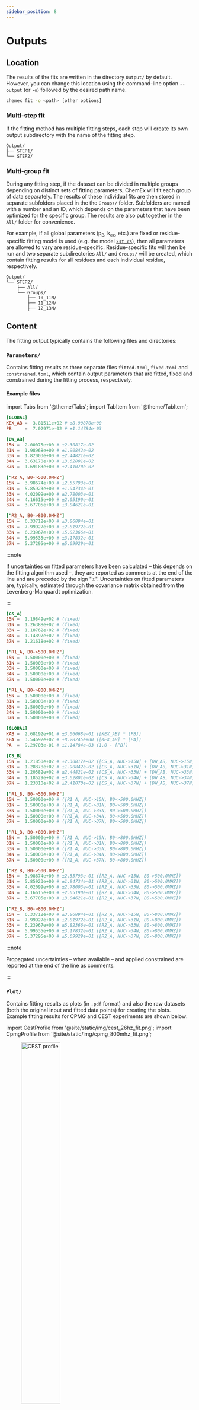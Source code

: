 ```yaml
---
sidebar_position: 8
---
```


# Outputs

## Location

The results of the fits are written in the directory `Output/` by default.
However, you can change this location using the command-line option `--output`
(or `-o`) followed by the desired path name.

```bash
chemex fit -o <path> [other options]
```

### Multi-step fit

If the fitting method has multiple fitting steps, each step will create its own
output subdirectory with the name of the fitting step.

```shell
Output/
├── STEP1/
└── STEP2/
```

### Multi-group fit

During any fitting step, if the dataset can be divided in multiple groups
depending on distinct sets of fitting parameters, ChemEx will fit each group of
data separately. The results of these individual fits are then stored in
separate subfolders placed in the the `Groups/` folder. Subfolders are named
with a number and an ID, which depends on the parameters that have been
optimized for the specific group. The results are also put together in the
`All/` folder for convenience.

For example, if all global parameters (p<sub>B</sub>, k<sub>ex</sub>, etc.) are
fixed or residue-specific fitting model is used (e.g. the model
[`2st_rs`](kinetic_models.md)), then all parameters are allowed to vary are
residue-specific. Residue-specific fits will then be run and two separate
subdirectories `All/` and `Groups/` will be created, which contain fitting
results for all residues and each individual residue, respectively.

```shell
Output/
└── STEP2/
    ├── All/
    └── Groups/
        ├── 10_11N/
        ├── 11_12N/
        ├── 12_13N/
```

## Content

The fitting output typically contains the following files and directories:

### `Parameters/`

Contains fitting results as three separate files `fitted.toml`, `fixed.toml` and
`constrained.toml`, which contain output parameters that are fitted, fixed and
constrained during the fitting process, respectively.

#### Example files

import Tabs from '@theme/Tabs'; import TabItem from '@theme/TabItem';

<Tabs>
<TabItem value="fitted" label="fitted.toml" default>

```toml
[GLOBAL]
KEX_AB =  3.81511e+02 # ±8.90870e+00
PB     =  7.02971e-02 # ±1.14784e-03

[DW_AB]
15N =  2.00075e+00 # ±2.30817e-02
31N =  1.98968e+00 # ±1.90842e-02
33N =  1.82003e+00 # ±2.44821e-02
34N =  3.63170e+00 # ±3.62801e-02
37N =  1.69183e+00 # ±2.41070e-02

["R2_A, B0->500.0MHZ"]
15N =  3.98674e+00 # ±2.55793e-01
31N =  5.85923e+00 # ±1.94734e-01
33N =  4.02099e+00 # ±2.78003e-01
34N =  4.16615e+00 # ±2.05190e-01
37N =  3.67705e+00 # ±3.04621e-01

["R2_A, B0->800.0MHZ"]
15N =  6.33712e+00 # ±3.86894e-01
31N =  7.99927e+00 # ±2.81972e-01
33N =  6.23967e+00 # ±5.82366e-01
34N =  5.99535e+00 # ±3.17832e-01
37N =  5.37295e+00 # ±5.69929e-01
```

:::note

If uncertainties on fitted parameters have been calculated – this depends on the
fitting algorithm used –, they are reported as comments at the end of the line
and are preceded by the sign "±". Uncertainties on fitted parameters are,
typically, estimated through the covariance matrix obtained from the
Levenberg-Marquardt optimization.

:::

</TabItem>
<TabItem value="fixed" label="fixed.toml">

```toml
[CS_A]
15N =  1.19849e+02 # (fixed)
31N =  1.26388e+02 # (fixed)
33N =  1.18762e+02 # (fixed)
34N =  1.14897e+02 # (fixed)
37N =  1.21618e+02 # (fixed)

["R1_A, B0->500.0MHZ"]
15N =  1.50000e+00 # (fixed)
31N =  1.50000e+00 # (fixed)
33N =  1.50000e+00 # (fixed)
34N =  1.50000e+00 # (fixed)
37N =  1.50000e+00 # (fixed)

["R1_A, B0->800.0MHZ"]
15N =  1.50000e+00 # (fixed)
31N =  1.50000e+00 # (fixed)
33N =  1.50000e+00 # (fixed)
34N =  1.50000e+00 # (fixed)
37N =  1.50000e+00 # (fixed)
```

</TabItem>
<TabItem value="constrained" label="constrained.toml">

```toml
[GLOBAL]
KAB =  2.68192e+01 # ±3.06068e-01 ([KEX_AB] * [PB])
KBA =  3.54692e+02 # ±8.28245e+00 ([KEX_AB] * [PA])
PA  =  9.29703e-01 # ±1.14784e-03 (1.0 - [PB])

[CS_B]
15N =  1.21850e+02 # ±2.30817e-02 ([CS_A, NUC->15N] + [DW_AB, NUC->15N])
31N =  1.28378e+02 # ±1.90842e-02 ([CS_A, NUC->31N] + [DW_AB, NUC->31N])
33N =  1.20582e+02 # ±2.44821e-02 ([CS_A, NUC->33N] + [DW_AB, NUC->33N])
34N =  1.18529e+02 # ±3.62801e-02 ([CS_A, NUC->34N] + [DW_AB, NUC->34N])
37N =  1.23310e+02 # ±2.41070e-02 ([CS_A, NUC->37N] + [DW_AB, NUC->37N])

["R1_B, B0->500.0MHZ"]
15N =  1.50000e+00 # ([R1_A, NUC->15N, B0->500.0MHZ])
31N =  1.50000e+00 # ([R1_A, NUC->31N, B0->500.0MHZ])
33N =  1.50000e+00 # ([R1_A, NUC->33N, B0->500.0MHZ])
34N =  1.50000e+00 # ([R1_A, NUC->34N, B0->500.0MHZ])
37N =  1.50000e+00 # ([R1_A, NUC->37N, B0->500.0MHZ])

["R1_B, B0->800.0MHZ"]
15N =  1.50000e+00 # ([R1_A, NUC->15N, B0->800.0MHZ])
31N =  1.50000e+00 # ([R1_A, NUC->31N, B0->800.0MHZ])
33N =  1.50000e+00 # ([R1_A, NUC->33N, B0->800.0MHZ])
34N =  1.50000e+00 # ([R1_A, NUC->34N, B0->800.0MHZ])
37N =  1.50000e+00 # ([R1_A, NUC->37N, B0->800.0MHZ])

["R2_B, B0->500.0MHZ"]
15N =  3.98674e+00 # ±2.55793e-01 ([R2_A, NUC->15N, B0->500.0MHZ])
31N =  5.85923e+00 # ±1.94734e-01 ([R2_A, NUC->31N, B0->500.0MHZ])
33N =  4.02099e+00 # ±2.78003e-01 ([R2_A, NUC->33N, B0->500.0MHZ])
34N =  4.16615e+00 # ±2.05190e-01 ([R2_A, NUC->34N, B0->500.0MHZ])
37N =  3.67705e+00 # ±3.04621e-01 ([R2_A, NUC->37N, B0->500.0MHZ])

["R2_B, B0->800.0MHZ"]
15N =  6.33712e+00 # ±3.86894e-01 ([R2_A, NUC->15N, B0->800.0MHZ])
31N =  7.99927e+00 # ±2.81972e-01 ([R2_A, NUC->31N, B0->800.0MHZ])
33N =  6.23967e+00 # ±5.82366e-01 ([R2_A, NUC->33N, B0->800.0MHZ])
34N =  5.99535e+00 # ±3.17832e-01 ([R2_A, NUC->34N, B0->800.0MHZ])
37N =  5.37295e+00 # ±5.69929e-01 ([R2_A, NUC->37N, B0->800.0MHZ])
```

:::note

Propagated uncertainties – when available – and applied constrained are reported
at the end of the line as comments.

:::

</TabItem>
</Tabs>

### `Plot/`

Contains fitting results as plots (in `.pdf` format) and also the raw datasets
(both the original input and fitted data points) for creating the plots. Example
fitting results for CPMG and CEST experiments are shown below:

import CestProfile from '@site/static/img/cest_26hz_fit.png'; import CpmgProfile
from '@site/static/img/cpmg_800mhz_fit.png';

<figure>
  <img src={CestProfile} alt="CEST profile" width="50%"/>
  <img src={CpmgProfile} alt="CPMG profile" width="50%"/>
  <figcaption align="center"><b>Examples of CEST and CPMG fitting results</b></figcaption>
</figure>

:::note

In plots of (D-/cos-)CEST fitting results, the positions for ground and excited
states are indicated by solid and dashed vertical lines respectively. Besides,
data points that are filtered out from the fit are shown in lighter color. In
plots of D-CEST/COS-CEST fitting results, the "folded" positions for ground and
excited states are indicated by "\*" at the vertical lines.

:::

### `Data/`

Contains all the data values used for the fitting along with the back-calculated
values. These files can be used to calculate the $χ^2$ value.

```toml title=Data/500mhz.dat
[15N]
#         NCYC   INTENSITY (EXP)       ERROR (EXP)  INTENSITY (CALC)
             0    3.47059800e+04    1.77491406e+02    3.47055362e+04
            30    3.05930380e+04    1.77491406e+02    3.06111963e+04
             1    1.81234230e+04    1.77491406e+02    1.80856300e+04
            28    3.07144730e+04    1.77491406e+02    3.05838767e+04
             2    2.02155120e+04    1.77491406e+02    2.02110184e+04
            26    3.05222020e+04    1.77491406e+02    3.05501255e+04
             3    2.23056070e+04    1.77491406e+02    2.23601656e+04
            24    3.05381830e+04    1.77491406e+02    3.05077686e+04
             4    2.43783050e+04    1.77491406e+02    2.44111932e+04
            22    3.06981570e+04    1.77491406e+02    3.04536377e+04
             5    2.58673980e+04    1.77491406e+02    2.59884541e+04
            20    3.06069180e+04    1.77491406e+02    3.03829761e+04
             6    2.70660870e+04    1.77491406e+02    2.71148924e+04
            18    3.00982700e+04    1.77491406e+02    3.02883916e+04
             7    2.81512990e+04    1.77491406e+02    2.79178594e+04
            16    3.02515700e+04    1.77491406e+02    3.01579211e+04
             8    2.84045570e+04    1.77491406e+02    2.84985729e+04
            14    2.97528530e+04    1.77491406e+02    2.99712519e+04
             9    2.84536650e+04    1.77491406e+02    2.89264158e+04
            13    2.98219180e+04    1.77491406e+02    2.98461022e+04
            10    2.96936410e+04    1.77491406e+02    2.92495591e+04
            12    2.95269900e+04    1.77491406e+02    2.96918706e+04
            11    2.92540210e+04    1.77491406e+02    2.94972506e+04
             2    2.04476470e+04    1.77491406e+02    2.02110184e+04
            28    3.05466550e+04    1.77491406e+02    3.05838767e+04
             8    2.86183900e+04    1.77491406e+02    2.84985729e+04

[31N]
#         NCYC   INTENSITY (EXP)       ERROR (EXP)  INTENSITY (CALC)
             0    4.71577550e+04    1.77491406e+02    4.71537007e+04
            30    4.00023250e+04    1.77491406e+02    3.94823953e+04
             1    2.30167260e+04    1.77491406e+02    2.34136180e+04
            28    4.00615990e+04    1.77491406e+02    3.94547546e+04
             2    2.61934530e+04    1.77491406e+02    2.61653780e+04
            26    3.96898190e+04    1.77491406e+02    3.94190638e+04
             3    2.86882570e+04    1.77491406e+02    2.88729551e+04
            24    3.98238690e+04    1.77491406e+02    3.93722573e+04
             4    3.21031440e+04    1.77491406e+02    3.13942278e+04
            22    3.96733310e+04    1.77491406e+02    3.93097577e+04
             5    3.35871430e+04    1.77491406e+02    3.34628362e+04
            20    3.86957600e+04    1.77491406e+02    3.92245398e+04
             6    3.53600830e+04    1.77491406e+02    3.49641428e+04
            18    3.88115960e+04    1.77491406e+02    3.91054958e+04
             7    3.58938150e+04    1.77491406e+02    3.59453347e+04
            16    3.85843960e+04    1.77491406e+02    3.89345050e+04
             8    3.61450060e+04    1.77491406e+02    3.66900206e+04
            14    3.85711880e+04    1.77491406e+02    3.86811094e+04
             9    3.72815770e+04    1.77491406e+02    3.72429094e+04
            13    3.82358560e+04    1.77491406e+02    3.85092366e+04
            10    3.76426640e+04    1.77491406e+02    3.76803042e+04
            12    3.78470460e+04    1.77491406e+02    3.82929922e+04
            11    3.76000060e+04    1.77491406e+02    3.80220076e+04
             2    2.62301400e+04    1.77491406e+02    2.61653780e+04
            28    3.97731200e+04    1.77491406e+02    3.94547546e+04
             8    3.63510140e+04    1.77491406e+02    3.66900206e+04

[...]
```

### `statistics.toml`

Contains all goodness-of-fit statistics, such as $χ^2$.

```toml title='"statistics.toml"'
"number of data points"                = 230
"number of variables"                  = 17
"chi-square"                           =  4.34824e+02
"reduced-chi-square"                   =  2.04143e+00
"chi-squared test"                     =  0.00000e+00
"Kolmogorov-Smirnov test"              =  6.72236e-02
"Akaike Information Criterion (AIC)"   =  1.80479e+02
"Bayesian Information Criterion (BIC)" =  2.38926e+02

```
